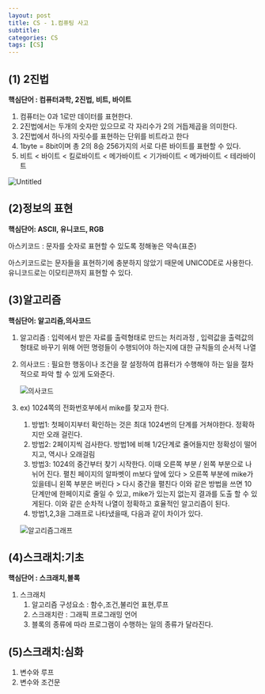 ```yaml
---
layout: post
title: CS - 1.컴퓨팅 사고
subtitle: 
categories: CS
tags: [CS]
---
```


## (1) 2진법

**핵심단어 : 컴퓨터과학, 2진법, 비트, 바이트**

1. 컴퓨터는 0과 1로만 데이터를 표현한다.
2. 2진법에서는 두개의 숫자만 있으므로 각 자리수가 2의 거듭제곱을 의미한다.
3. 2진법에서 하나의 자릿수를 표현하는 단위를 비트라고 한다
4. 1byte = 8bit이며 총 2의 8승 256가지의 서로 다른 바이트를 표현할 수 있다. 
5. 비트 < 바이트 < 킬로바이트 < 메가바이트 < 기가바이트 < 메가바이트 < 테라바이트

![Untitled](https://user-images.githubusercontent.com/83413364/153200909-a1135901-680d-4814-b0cc-dc6543d2de96.png)

## (2)정보의 표현

**핵심단어: ASCII, 유니코드, RGB**

아스키코드 : 문자를 숫자로 표현할 수 있도록 정해놓은 약속(표준)

아스키코드로는 문자들을 표현하기에 충분하지 않았기 때문에 UNICODE로 사용한다. 유니코드로는 이모티콘까지 표현할 수 있다.

## (3)알고리즘
**핵심단어: 알고리즘,의사코드**

1. 알고리즘 : 입력에서 받은 자료를 출력형태로 만드는 처리과정 , 입력값을 출력값의 형태로 바꾸기 위해 어떤 명령들이 수행되어야 하는지에 대한 규칙들의 순서적 나열
2. 의사코드 : 필요한 행동이나 조건을 잘 설정하여 컴퓨터가 수행해야 하는 일을 절차적으로 파악 할 수 있게 도와준다.
    
    ![의사코드](https://user-images.githubusercontent.com/83413364/153341830-0fdc067c-8445-4284-bedf-2c2b89daefcb.png)

    
3. ex) 1024쪽의 전화번호부에서 mike를 찾고자 한다. 
    1. 방법1: 첫페이지부터 확인하는 것은 최대 1024번의 단계를 거쳐야한다. 정확하지만 오래 걸린다. 
    2. 방법2: 2페이지씩 검사한다. 방법1에 비해 1/2단계로 줄어들지만 정확성이 떨어지고, 역시나 오래걸림
    3. 방법3: 1024의 중간부터 찾기 시작한다. 이때 오른쪽 부분 / 왼쪽 부분으로 나뉘어 진다. 펼친 페이지의 알파벳이 m보다 앞에 있다 >  오른쪽 부분에 mike가 있을테니 왼쪽 부분은 버린다 > 다시 중간을 펼친다 이와 같은 방법을 쓰면 10단계만에 한페이지로 줄일 수 있고, mike가 있는지 없는지 결과를 도출 할 수 있게된다. 이와 같은 순차적 나열이 정확하고 효율적인 알고리즘이 된다.
    4. 방법1,2,3을 그래프로 나타냈을때, 다음과 같이 차이가 있다.
    
    ![알고리즘그래프](https://user-images.githubusercontent.com/83413364/153341926-bd80af96-5ab5-4823-a1f2-1b837b8aaff1.png)

## (4)스크래치:기초

**핵심단어 : 스크래치,블록**

1. 스크래치
    1. 알고리즘 구성요소 : 함수,조건,불리언 표현,루프
    2. 스크래치란 : 그래픽 프로그래밍 언어
    3. 블록의 종류에 따라 프로그램이 수행하는 일의 종류가 달라진다.

## (5)스크래치:심화

1. 변수와 루프
2. 변수와 조건문